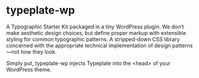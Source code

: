typeplate-wp
============
A Typographic Starter Kit packaged in a tiny WordPress plugin. We don’t make aesthetic design choices, but define proper markup with extensible styling for common typographic patterns. A stripped-down CSS library concerned with the appropriate technical implementation of design patterns—not how they look.

Simply put, typeplate-wp injects Typeplate into the &lt;head&gt; of your WordPress theme.
